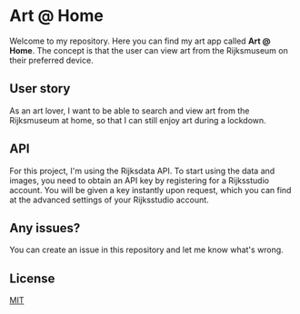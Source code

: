 # Art @ Home
Welcome to my repository. Here you can find my art app called **Art @ Home**. The concept is that the user can view art from the Rijksmuseum on their preferred device.

## User story
As an art lover, I want to be able to search and view art from the Rijksmuseum at home, so that I can still enjoy art during a lockdown.

## API
For this project, I'm using the Rijksdata API. To start using the data and images, you need to obtain an API key by registering for a Rijksstudio account. You will be given a key instantly upon request, which you can find at the advanced settings of your Rijksstudio account.

## Any issues?
You can create an issue in this repository and let me know what's wrong.

 ## License
[MIT](https://github.com/AronPelgrim/web-app-from-scratch-2122/blob/main/LICENSE)